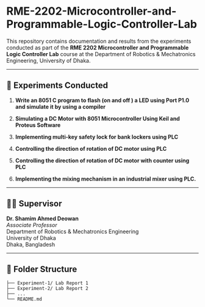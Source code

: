 # RME-2202-Microcontroller-and-Programmable-Logic-Controller-Lab

This repository contains documentation and results from the experiments conducted as part of the **RME 2202 Microcontroller and Programmable Logic Controller Lab** course at the Department of Robotics & Mechatronics Engineering, University of Dhaka.

---

## 🔬 Experiments Conducted

1. **Write an 8051 C program to flash (on and off ) a LED using Port P1.0 and simulate it by using a compiler**  
   

2. **Simulating a DC Motor with 8051 Microcontroller Using Keil and Proteus Software**  
   

3. **Implementing multi-key safety lock for bank lockers using PLC**  

   
4. **Controlling the direction of rotation of DC motor using PLC**  
   
   
5. **Controlling the direction of rotation of DC motor with counter using PLC**  
   
  
6. **Implementing the mixing mechanism in an industrial mixer using PLC.**  
   


---

## 👨‍🏫 Supervisor

**Dr. Shamim Ahmed Deowan**  
*Associate Professor*  
Department of Robotics & Mechatronics Engineering  
University of Dhaka  
Dhaka, Bangladesh

---

## 📁 Folder Structure

```text
├── Experiment-1/ Lab Report 1
├── Experiment-2/ Lab Report 2
├── ...
└── README.md
